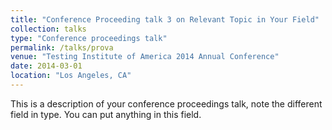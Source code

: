 ```yaml
---
title: "Conference Proceeding talk 3 on Relevant Topic in Your Field"
collection: talks
type: "Conference proceedings talk"
permalink: /talks/prova
venue: "Testing Institute of America 2014 Annual Conference"
date: 2014-03-01
location: "Los Angeles, CA"
---
```


This is a description of your conference proceedings talk, note the different field in type. You can put anything in this field.
